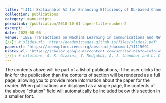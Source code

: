 ```yaml
---
title: "[J11] Explainable AI for Enhancing Efficiency of DL-based Channel Estimation"
collection: publications
category: manuscripts
permalink: /publication/2010-10-01-paper-title-number-2
excerpt: ' '
date: 2025-08-06
venue: 'IEEE Transactions on Machine Learning in Communications and Networking'
[//]: # slidesurl: 'http://academicpages.github.io/files/slides2.pdf'
paperurl: 'https://ieeexplore.ieee.org/abstract/document/11115091'
bibtexurl: 'https://scholar.googleusercontent.com/scholar.bib?q=info:oyUkXeXOai0J:scholar.google.com/&output=citation&scisdr=CgL1daADENKYq2nqYWQ:AAZF9b8AAAAAaKrseWRuPocW6HGetCzDvYovcgA&scisig=AAZF9b8AAAAAaKrseeTkIqk4RWym2oW6lYOxeZg&scisf=4&ct=citation&cd=-1&hl=en&scfhb=1'
[//]: # citation: 'A. K. Gizzini, Y. Medjahdi, A. J. Ghandour and L. Clavier, "Explainable AI for Enhancing Efficiency of DL-Based Channel Estimation," in IEEE Transactions on Machine Learning in Communications and Networking, vol. 3, pp. 976-996, 2025, doi: 10.1109/TMLCN.2025.3596548.'
---
```


The contents above will be part of a list of publications, if the user clicks the link for the publication than the contents of section will be rendered as a full page, allowing you to provide more information about the paper for the reader. When publications are displayed as a single page, the contents of the above "citation" field will automatically be included below this section in a smaller font.
